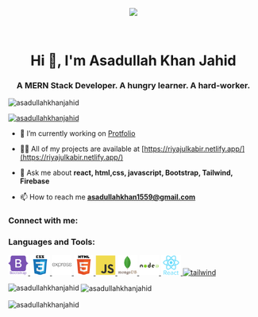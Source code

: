 <p align="center"><a href="https://github.com/mdriyajulkabir"><img width="80%" src="https://i.postimg.cc/hG770PQ6/IMG-4114.jpg" /></a></p>

<br />
<h1 align="center">Hi 👋, I'm Asadullah Khan Jahid</h1>
<h3 align="center">A MERN Stack Developer. A hungry learner. A hard-worker.</h3>
<p align="left"> <img src="https://komarev.com/ghpvc/?username=asadullahkhanjahid&label=Profile%20views&color=0e75b6&style=flat" alt="asadullahkhanjahid" /> </p>

<p align="left"> <a href="https://github.com/ryo-ma/github-profile-trophy"><img src="https://github-profile-trophy.vercel.app/?username=asadullahkhanjahid" alt="asadullahkhanjahid" /></a> </p>

- 🔭 I’m currently working on [Protfolio](https://riyajulkabir.netlify.app/)

- 👨‍💻 All of my projects are available at [https://riyajulkabir.netlify.app/](https://riyajulkabir.netlify.app/)

- 💬 Ask me about **react, html,css, javascript, Bootstrap, Tailwind, Firebase**

- 📫 How to reach me **asadullahkhan1559@gmail.com**

<h3 align="left">Connect with me:</h3>
<p align="left">
</p>

<h3 align="left">Languages and Tools:</h3>
<p align="left"> <a href="https://getbootstrap.com" target="_blank" rel="noreferrer"> <img src="https://raw.githubusercontent.com/devicons/devicon/master/icons/bootstrap/bootstrap-plain-wordmark.svg" alt="bootstrap" width="40" height="40"/> </a> <a href="https://www.w3schools.com/css/" target="_blank" rel="noreferrer"> <img src="https://raw.githubusercontent.com/devicons/devicon/master/icons/css3/css3-original-wordmark.svg" alt="css3" width="40" height="40"/> </a> <a href="https://expressjs.com" target="_blank" rel="noreferrer"> <img src="https://raw.githubusercontent.com/devicons/devicon/master/icons/express/express-original-wordmark.svg" alt="express" width="40" height="40"/> </a> <a href="https://www.w3.org/html/" target="_blank" rel="noreferrer"> <img src="https://raw.githubusercontent.com/devicons/devicon/master/icons/html5/html5-original-wordmark.svg" alt="html5" width="40" height="40"/> </a> <a href="https://developer.mozilla.org/en-US/docs/Web/JavaScript" target="_blank" rel="noreferrer"> <img src="https://raw.githubusercontent.com/devicons/devicon/master/icons/javascript/javascript-original.svg" alt="javascript" width="40" height="40"/> </a> <a href="https://www.mongodb.com/" target="_blank" rel="noreferrer"> <img src="https://raw.githubusercontent.com/devicons/devicon/master/icons/mongodb/mongodb-original-wordmark.svg" alt="mongodb" width="40" height="40"/> </a> <a href="https://nodejs.org" target="_blank" rel="noreferrer"> <img src="https://raw.githubusercontent.com/devicons/devicon/master/icons/nodejs/nodejs-original-wordmark.svg" alt="nodejs" width="40" height="40"/> </a> <a href="https://reactjs.org/" target="_blank" rel="noreferrer"> <img src="https://raw.githubusercontent.com/devicons/devicon/master/icons/react/react-original-wordmark.svg" alt="react" width="40" height="40"/> </a> <a href="https://tailwindcss.com/" target="_blank" rel="noreferrer"> <img src="https://www.vectorlogo.zone/logos/tailwindcss/tailwindcss-icon.svg" alt="tailwind" width="40" height="40"/> </a> </p>

<p><img align="left" src="https://github-readme-stats.vercel.app/api/top-langs?username=asadullahkhanjahid&show_icons=true&locale=en&layout=compact" alt="asadullahkhanjahid" /></p>

<p>&nbsp;<img align="center" src="https://github-readme-stats.vercel.app/api?username=asadullahkhanjahid&show_icons=true&locale=en" alt="asadullahkhanjahid" /></p>

<p><img align="center" src="https://github-readme-streak-stats.herokuapp.com/?user=asadullahkhanjahid&" alt="asadullahkhanjahid" /></p>

